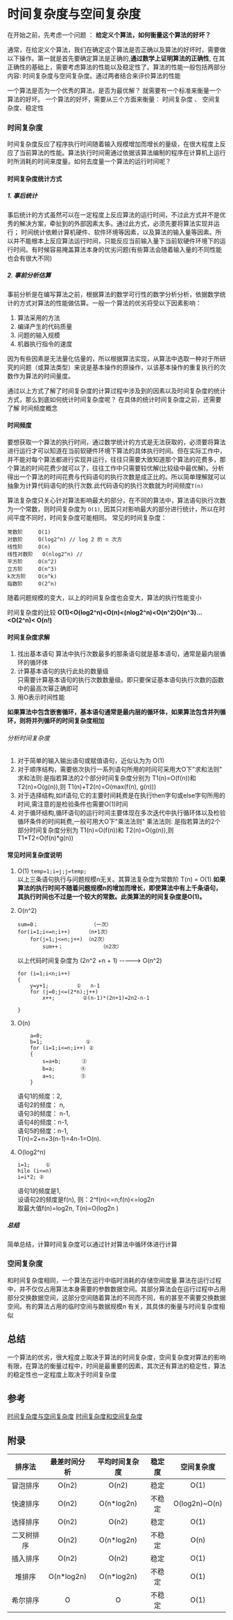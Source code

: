 # 时间复杂度与空间复杂度  

在开始之前，先考虑一个问题 ： __给定义个算法，如何衡量这个算法的好坏？__  

通常，在给定义个算法，我们在确定这个算法是否正确以及算法的好坏时，需要做以下操作。第一就是首先要确定算法是正确的,__通过数学上证明算法的正确性__, 在其正确性的基础上，需要考虑算法的性能以及稳定性了。算法的性能一般包括两部分内容: 时间复杂度与空间复杂度。通过两者结合来评价算法的性能  

一个算法是否为一个优秀的算法，是否为最优解？ 就需要有一个标准来衡量一个算法的好坏。 一个算法的好坏，需要从三个方面来衡量： 时间复杂度 、 空间复杂度、稳定性  

### 时间复杂度  
时间复杂度反应了程序执行时间随着输入规模增加而增长的量级，在很大程度上反应了当前算法的性能。算法执行时间需通过依据该算法编制的程序在计算机上运行时所消耗的时间来度量。如何去度量一个算法的运行时间呢？  
#### 时间复杂度统计方式  
##### 1. 事后统计  
事后统计的方式虽然可以在一定程度上反应算法的运行时间，不过此方式并不是优秀的解决方案，牵扯到的外部因素太多。通过此方式，必须先要将算法实现并运行； 时间统计依赖计算机硬件、软件环境等因素，以及算法的输入量等因素。所以并不能根本上反应算法运行时间，只能反应当前输入量下当前软硬件环境下的运行时间。有时候容易掩盖算法本身的优劣问题(有些算法会随着输入量的不同性能也会有很大不同)  

##### 2. 事前分析估算 
事前分析是在编写算法之前，根据算法的数学可行性的数学分析分析，依据数学统计的方式对算法的性能做估算。一般一个算法的优劣将受以下因素影响：  
1. 算法采用的方法  
2. 编译产生的代码质量  
3. 问题的输入规模  
4. 机器执行指令的速度    

因为有些因素是无法量化估量的，所以根据算法实现，从算法中选取一种对于所研究的问题（或算法类型）来说是基本操作的原操作，以该基本操作的重复执行的次数作为算法的时间量度。

通过以上方式了解了时间复杂度的计算过程中涉及到的因素以及时间复杂度的统计方式，那么到底如何统计时间复杂度呢？ 在具体的统计时间复杂度之前，还需要了解 时间频度概念   

#### 时间频度  
要想获取一个算法的执行时间，通过数学统计的方式是无法获取的，必须要将算法进行运行才可以知道在当前软硬件环境下算法的具体执行时间。但在实际工作中，并不能对每个算法都进行实现并运行，往往只需要大致知道那个算法的花费多，那个算法的时间花费少就可以了，往往工作中只需要较优解(比较级中最优解)。分析得出一个算法的时间花费与代码语句的执行次数是成正比的。所以简单理解就可以抽象为计算代码语句的执行次数.此代码语句的执行次数就为时间频度`T(n)`   


算法复杂度只关心针对算法影响最大的部分，在不同的算法中，算法语句执行次数为一个常数，则时间复杂度为 `O(1)`, 因其只对影响最大的部分进行统计，所以在时间平度不同时，时间复杂度可能相同。 常见的时间复杂度：  

``` 
常数阶     O(1) 
对数阶     O(log2^n) // log 2 的 n 次方 
线性阶     O(n) 
线性对数阶   O(nlog2^n) //  
平方阶     O(n^2)
立方阶     O(n^3) 
k次方阶    O(n^k)  
指数阶     O(2^n)  
```
随着问题规模的变大，以上的时间复杂度也会变大，算法的执行性能变小  

时间复杂度的比较 __O(1)<O(log2^n)<O(n)<(nlog2^n)<O(n^2)O(n^3)...<O(2^n)< O(n!)__   

#### 时间复杂度求解 
1. 找出基本语句 
    算法中执行次数最多的那条语句就是基本语句，通常是最内层循环的循环体
2. 计算基本语句的执行此处的数量级  
    只需要计算基本语句的执行次数数量级。即只要保证基本语句执行次数的函数中的最高次幂正确即可
3. 用O表示时间性能  

__如果算法中包含嵌套循环，基本语句通常是最内层的循环体，如果算法包含并列循环，则将并列循环的时间复杂度相加__  


###### 分析时间复杂度  
1. 对于简单的输入输出语句或赋值语句，近似认为为 O(1)  
2. 对于顺序结构，需要依次执行一系列语句所用的时间可采用大O下"求和法则"  
    求和法则:是指若算法的2个部分时间复杂度分别为 T1(n)=O(f(n))和 T2(n)=O(g(n)),则 T1(n)+T2(n)=O(max(f(n), g(n)))
3. 对于选择结构,如if语句,它的主要时间耗费是在执行then字句或else字句所用的时间,需注意的是检验条件也需要O(1)时间  
4. 对于循环结构,循环语句的运行时间主要体现在多次迭代中执行循环体以及检验循环条件的时间耗费,一般可用大O下"乘法法则"
    乘法法则: 是指若算法的2个部分时间复杂度分别为 T1(n)=O(f(n))和 T2(n)=O(g(n)),则 T1*T2=O(f(n)*g(n))

#### 常见时间复杂度说明  
1. O(1) 
    `temp=1;i=j;j=temp;`  
    以上三条语句执行与问题规模n无关。其算法复杂度为常数阶 T(n) = O(1).__如果算法的执行时间不随着问题规模n的增加而增长，即使算法中有上千条语句，其执行时间也不过是一个较大的常数。此类算法的时间复杂度是O(1)。__  
    
2. O(n^2)  
    ```
    sum=0；                 （一次）  
    for(i=1;i<=n;i++)     （n+1次）  
        for(j=1;j<=n;j++) （n2次）  
            sum++；            （n2次） 
    ```
    以上代码时间复杂度为 (2n^2 +n + 1) -----> O(n^2)  
    ``` 
    for (i=1;i<n;i++)  
    {   
        y=y+1;         ①   n-1  
        for (j=0;j<=(2*n);j++)
            x++;         ②(n-1)*(2n+1)=2n2-n-1

    }
    ```
3. O(n)  
    ```
        a=0;  
        b=1;              ①  
        for (i=1;i<=n;i++) ②  
        {    
            s=a+b;　　　　③  
            b=a;　　　　　④    
            a=s;　　　　　⑤  
        }  
    ```
    语句1的频度：2,        
           语句2的频度： n,        
          语句3的频度： n-1,        
          语句4的频度：n-1,    
          语句5的频度：n-1,   
          T(n)=2+n+3(n-1)=4n-1=O(n).

4. O(log2^n) 
    ```
    i=1;     ①  
    hile (i<=n)  
    i=i*2; ② 
    ```
     语句1的频度是1,  
          设语句2的频度是f(n),   则：2^f(n)<=n;f(n)<=log2n    
          取最大值f(n)=log2n,
          T(n)=O(log2n )

##### 总结 
简单总结，计算时间复杂度可以通过针对算法中循环体进行计算


### 空间复杂度  
和时间复杂度相同，一个算法在运行中临时消耗的存储空间度量.算法在运行过程中，并不仅仅占用算法本身需要的参数数据空间。其部分算法会在运行过程中占用部分交换数据空间，这部分空间随着算法的不同而不同，有的甚至不需要交换数据空间。有的算法占用的临时空间与数据规模n 有关，其具体的衡量与时间复杂度相似  


## 总结 
一个算法的优劣，很大程度上取决于算法的时间复杂度，空间复杂度对算法的影响有限，在算法的衡量过程中，时间是最重要的因素，其次还有算法的稳定性，算法的稳定性也一定程度上取决于时间复杂度   


## 参考 
[时间复杂度与空间复杂度](http://blog.csdn.net/zolalad/article/details/11848739#)
[时间复杂度和空间复杂度](http://blog.csdn.net/zxm490484080/article/details/72210501)

## 附录 
| 排序法 | 最差时间分析 | 平均时间复杂度 |  稳定度 |     空间复杂度|
|  :-:     | :-:        | :-:          |  :-:   |    :-:     |
|  冒泡排序|	O(n2)	  |  O(n2)	     |   稳定	 |    O(1)    |
|  快速排序|	O(n2)	   | O(n*log2n)	 |   不稳定 |	 O(log2n)~O(n)|
|  选择排序|	O(n2)	  |O(n2)	    |稳定	    |O(1)|  
|  二叉树排序|	O(n2)|	O(n*log2n)	|不稳定  |	O(n)|
|  插入排序  |O(n2)	|O(n2)	|稳定	|O(1)|
|  堆排序	|O(n*log2n)|	O(n*log2n)|	不稳定	|O(1)|
|  希尔排序 |	O	|O|	不稳定|	O(1)|